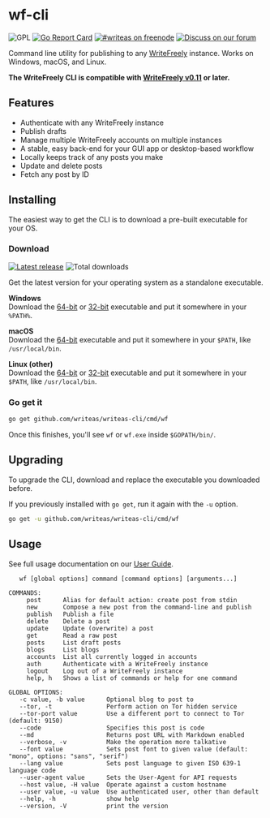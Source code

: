 wf-cli
======
![GPL](https://img.shields.io/github/license/writeas/writeas-cli.svg) [![Go Report Card](https://goreportcard.com/badge/github.com/writeas/writeas-cli)](https://goreportcard.com/report/github.com/writeas/writeas-cli) [![#writeas on freenode](https://img.shields.io/badge/freenode-%23writeas-blue.svg)](http://webchat.freenode.net/?channels=writeas) [![Discuss on our forum](https://img.shields.io/discourse/https/discuss.write.as/users.svg?label=forum)](https://discuss.write.as/c/development)

Command line utility for publishing to any [WriteFreely](https://writefreely.org) instance. Works on Windows, macOS, and Linux.

**The WriteFreely CLI is compatible with [WriteFreely v0.11](https://github.com/writeas/writefreely/releases/tag/v0.11.0) or later.**

## Features

* Authenticate with any WriteFreely instance
* Publish drafts
* Manage multiple WriteFreely accounts on multiple instances
* A stable, easy back-end for your GUI app or desktop-based workflow
* Locally keeps track of any posts you make
* Update and delete posts
* Fetch any post by ID

## Installing
The easiest way to get the CLI is to download a pre-built executable for your OS.

### Download
[![Latest release](https://img.shields.io/github/release/writeas/writeas-cli.svg)](https://github.com/writeas/writeas-cli/releases/latest) ![Total downloads](https://img.shields.io/github/downloads/writeas/writeas-cli/total.svg) 

Get the latest version for your operating system as a standalone executable.

**Windows**<br />
Download the [64-bit](https://github.com/writeas/writeas-cli/releases/download/v2.0.0/wf_1.0.0_windows_amd64.zip) or [32-bit](https://github.com/writeas/writeas-cli/releases/download/v2.0.0/wf_1.0.0_windows_386.zip) executable and put it somewhere in your `%PATH%`.

**macOS**<br />
Download the [64-bit](https://github.com/writeas/writeas-cli/releases/download/v2.0.0/wf_1.0.0_darwin_amd64.zip) executable and put it somewhere in your `$PATH`, like `/usr/local/bin`.

**Linux (other)**<br />
Download the [64-bit](https://github.com/writeas/writeas-cli/releases/download/v2.0.0/wf_1.0.0_linux_amd64.tar.gz) or [32-bit](https://github.com/writeas/writeas-cli/releases/download/v2.0.0/wf_1.0.0_linux_386.tar.gz) executable and put it somewhere in your `$PATH`, like `/usr/local/bin`.

### Go get it
```bash
go get github.com/writeas/writeas-cli/cmd/wf
```

Once this finishes, you'll see `wf` or `wf.exe` inside `$GOPATH/bin/`.

## Upgrading

To upgrade the CLI, download and replace the executable you downloaded before.

If you previously installed with `go get`, run it again with the `-u` option.

```bash
go get -u github.com/writeas/writeas-cli/cmd/wf
```

## Usage

See full usage documentation on our [User Guide](https://github.com/writeas/writeas-cli/blob/master/cmd/wf/GUIDE.md).

```
   wf [global options] command [command options] [arguments...]

COMMANDS:
     post      Alias for default action: create post from stdin
     new       Compose a new post from the command-line and publish
     publish   Publish a file
     delete    Delete a post
     update    Update (overwrite) a post
     get       Read a raw post
     posts     List draft posts
     blogs     List blogs
     accounts  List all currently logged in accounts
     auth      Authenticate with a WriteFreely instance
     logout    Log out of a WriteFreely instance
     help, h   Shows a list of commands or help for one command

GLOBAL OPTIONS:
   -c value, -b value      Optional blog to post to
   --tor, -t               Perform action on Tor hidden service
   --tor-port value        Use a different port to connect to Tor (default: 9150)
   --code                  Specifies this post is code
   --md                    Returns post URL with Markdown enabled
   --verbose, -v           Make the operation more talkative
   --font value            Sets post font to given value (default: "mono", options: "sans", "serif") 
   --lang value            Sets post language to given ISO 639-1 language code
   --user-agent value      Sets the User-Agent for API requests
   --host value, -H value  Operate against a custom hostname
   --user value, -u value  Use authenticated user, other than default
   --help, -h              show help
   --version, -V           print the version
```
